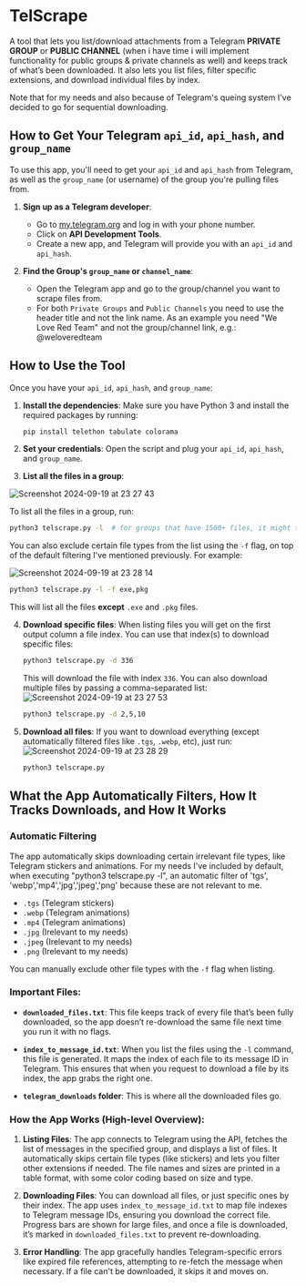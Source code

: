 
# TelScrape

A tool that lets you list/download attachments from a Telegram **PRIVATE GROUP** or **PUBLIC CHANNEL** (when i have time i will implement functionality for public groups & private channels as well) and keeps track of what’s been downloaded. It also lets you list files, filter specific extensions, and download individual files by index. 

Note that for my needs and also because of Telegram's queing system I've decided to go for sequential downloading. 






## How to Get Your Telegram `api_id`, `api_hash`, and `group_name`

To use this app, you'll need to get your `api_id` and `api_hash` from Telegram, as well as the `group_name` (or username) of the group you're pulling files from.

1. **Sign up as a Telegram developer**:
    - Go to [my.telegram.org](https://my.telegram.org) and log in with your phone number.
    - Click on **API Development Tools**.
    - Create a new app, and Telegram will provide you with an `api_id` and `api_hash`.

2. **Find the Group's `group_name` or `channel_name`**:
    - Open the Telegram app and go to the group/channel you want to scrape files from.
    - For both `Private Groups` and `Public Channels` you need to use the header title and not the link name. As an example you need "We Love Red Team" and not the group/channel link, e.g.: @weloveredteam

## How to Use the Tool

Once you have your `api_id`, `api_hash`, and `group_name`:

1. **Install the dependencies**:
   Make sure you have Python 3 and install the required packages by running:
   ```bash
   pip install telethon tabulate colorama
   ```

2. **Set your credentials**:
   Open the script and plug your `api_id`, `api_hash`, and `group_name`.

3. **List all the files in a group**:

![Screenshot 2024-09-19 at 23 27 43](https://github.com/user-attachments/assets/4d7209c5-2928-4f32-b7cf-a30395ff551d)


   To list all the files in a group, run:
   ```bash
   python3 telscrape.py -l  # for groups that have 1500+ files, it might take 2-3 minutes to list them, paralelization didnt help due to telegram limitations. 
   ```
   You can also exclude certain file types from the list using the `-f` flag, on top of the default filtering I've mentioned previously. For example:
   
  ![Screenshot 2024-09-19 at 23 28 14](https://github.com/user-attachments/assets/ba59a118-4b3e-49d1-93d8-40445a508d6c)

   ```bash
   python3 telscrape.py -l -f exe,pkg
   ```
   This will list all the files **except** `.exe` and `.pkg` files.

4. **Download specific files**:
   When listing files you will get on the first output column a file index. You can use that index(s) to download specific files:
   ```bash
   python3 telscrape.py -d 336
   ```
   This will download the file with index `336`. You can also download multiple files by passing a comma-separated list:
   ![Screenshot 2024-09-19 at 23 27 53](https://github.com/user-attachments/assets/b1bc453f-81fc-4657-9398-9fb1fbefc24c)

   ```bash
   python3 telscrape.py -d 2,5,10
   ```

6. **Download all files**:
   If you want to download everything (except automatically filtered files like `.tgs`, `.webp`, etc), just run:
![Screenshot 2024-09-19 at 23 28 29](https://github.com/user-attachments/assets/75c9ab10-c1ed-4442-9981-54d461940e27)

   ```bash
   python3 telscrape.py
   ```

## What the App Automatically Filters, How It Tracks Downloads, and How It Works

### Automatic Filtering
The app automatically skips downloading certain irrelevant file types, like Telegram stickers and animations.
For my needs I've included by default, when executing "python3 telscrape.py -l", an automatic filter of 'tgs', 'webp','mp4','jpg','jpeg','png' because these are not relevant to me.

- `.tgs`  (Telegram stickers)
- `.webp` (Telegram animations)
- `.mp4`  (Telegram animations)
- `.jpg`  (Irelevant to my needs)
- `.jpeg` (Irelevant to my needs)
- `.png`  (Irelevant to my needs)

You can manually exclude other file types with the `-f` flag when listing.

### Important Files:
- **`downloaded_files.txt`**: 
  This file keeps track of every file that’s been fully downloaded, so the app doesn’t re-download the same file next time you run it with no flags.
  
- **`index_to_message_id.txt`**: 
  When you list the files using the `-l` command, this file is generated. It maps the index of each file to its message ID in Telegram. This ensures that when you request to download a file by its index, the app grabs the right one.
  
- **`telegram_downloads` folder**:
  This is where all the downloaded files go.

### How the App Works (High-level Overview):
1. **Listing Files**: The app connects to Telegram using the API, fetches the list of messages in the specified group, and displays a list of files. It automatically skips certain file types (like stickers) and lets you filter other extensions if needed. The file names and sizes are printed in a table format, with some color coding based on size and type.
   
2. **Downloading Files**: You can download all files, or just specific ones by their index. The app uses `index_to_message_id.txt` to map file indexes to Telegram message IDs, ensuring you download the correct file. Progress bars are shown for large files, and once a file is downloaded, it’s marked in `downloaded_files.txt` to prevent re-downloading.

3. **Error Handling**: The app gracefully handles Telegram-specific errors like expired file references, attempting to re-fetch the message when necessary. If a file can't be downloaded, it skips it and moves on.
